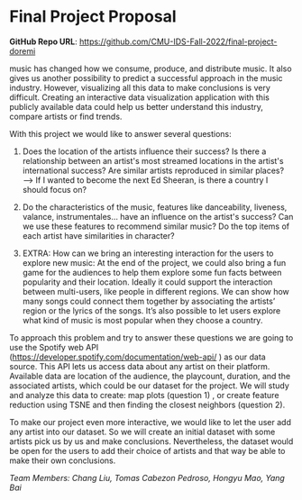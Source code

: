 # Final Project Proposal

**GitHub Repo URL**: https://github.com/CMU-IDS-Fall-2022/final-project-doremi 




music has changed how we consume, produce, and distribute music. It also gives us another possibility to predict a successful approach in the music industry. However, visualizing all this data to make conclusions is very difficult. Creating an interactive data visualization application with this publicly available data could help us better understand this industry, compare artists or find trends.

With this project we would like to answer several questions:

1. Does the location of the artists influence their success? Is there a relationship between an artist's most streamed locations in the artist's international success? Are similar artists reproduced in similar places?
—>  If I wanted to become the next Ed Sheeran, is there a country I should focus on?

2. Do the characteristics of the music, features like danceability, liveness, valance, instrumentales… have an influence on the artist's success? Can we use these features to recommend similar music? Do the top items of each artist have similarities in character?


3. EXTRA: How can we bring an interesting interaction for the users to explore new music:
At the end of the project, we could also bring a fun game for the audiences to help them explore some fun facts between popularity and their location. Ideally it could support the interaction between multi-users, like people in different regions. We can show how many songs could connect them together by associating the artists’ region or the lyrics of the songs. It’s also possible to let users explore what kind of music is most popular when they choose a country.
 
 
To approach this problem and try to answer these questions we are going to use the  Spotify web API (https://developer.spotify.com/documentation/web-api/ ) as our data source. This API lets us access data about any artist on their platform. Available data are location of the audience, the playcount, duration, and the associated artists, which could be our dataset for the project.  We will study and analyze this data to create: map plots (question 1) , or create feature reduction using TSNE and then finding the closest neighbors (question 2). 
 
To make our project even more interactive, we would like to let the user add any artist into our dataset. So we will create an initial dataset with some artists pick us by us and make conclusions. Nevertheless, the dataset would be open for the users to add their choice of artists and that way be able to make their own conclusions.

*Team Members: Chang Liu, Tomas Cabezon Pedroso, Hongyu Mao, Yang Bai*

